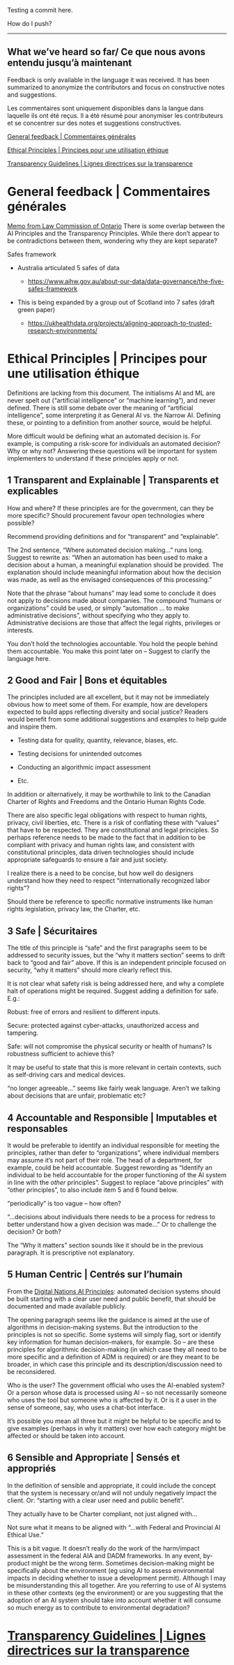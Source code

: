 Testing a commit here.

How do I push?

---
What we’ve heard so far/ Ce que nous avons entendu jusqu’à maintenant
---

Feedback is only available in the language it was received. It has been
summarized to anonymize the contributors and focus on constructive notes and
suggestions.

Les commentaires sont uniquement disponibles dans la langue dans laquelle ils
ont été reçus. Il a été résumé pour anonymiser les contributeurs et se
concentrer sur des notes et suggestions constructives.

[General feedback | Commentaires générales](#general)

[Ethical Principles | Principes pour une utilisation éthique](#ethical)

[Transparency Guidelines | Lignes directrices sur la
transparence](https://github.com/ongov/Transparency-Guidelines/blob/master/Ontario%20AI%20Transparency%20feedback.md)

General feedback | Commentaires générales <a name="general"></a>
==========================================

[Memo from Law Commission of Ontario](https://github.com/ongov/Transparency-Guidelines/blob/master/LCO%20Memo%20to%20ODS%20-%20June%2030%202020.pdf)
There is some overlap between the AI Principles and the Transparency Principles. While there don’t appear to be contradictions between them, wondering why they are kept separate?

Safes framework

-   Australia articulated 5 safes of data

    -   <https://www.aihw.gov.au/about-our-data/data-governance/the-five-safes-framework>

-   This is being expanded by a group out of Scotland into 7 safes (draft green paper)

    -   <https://ukhealthdata.org/projects/aligning-approach-to-trusted-research-environments/>

Ethical Principles | Principes pour une utilisation éthique <a name="ethical"></a>
============================================================

Definitions are lacking from this document. The initialisms AI and ML are never spelt out (“artificial intelligence” or “machine learning”), and never defined. There is still some debate over the meaning of “artificial intelligence”, some
interpreting it as General AI vs. the Narrow AI. Defining these, or pointing to a definition from another source, would be helpful.

More difficult would be defining what an automated decision is. For example, is
computing a risk-score for individuals an automated decision? Why or why not?
Answering these questions will be important for system implementers to
understand if these principles apply or not.

1 Transparent and Explainable | Transparents et explicables
------------------------------------------------------------

How and where? If these principles are for the government, can they be more specific? Should procurement favour open technologies where possible?

Recommend providing definitions and for “transparent” and “explainable”.

The 2nd sentence, “Where automated decision making…” runs long. Suggest to rewrite as: “When an automation has been used to make a decision about a human, a meaningful explanation should be provided. The explanation should include meaningful information about how the decision was made, as well as the envisaged consequences of this processing.”

Note that the phrase “about humans” may lead some to conclude it does not apply to decisions made about companies. The compound “humans or organizations” could be used, or simply “automation … to make administrative decisions”, without specifying who they apply to. Administrative decisions are those that affect the legal rights, privileges or interests.

You don’t hold the technologies accountable. You hold the people behind them accountable. You make this point later on – Suggest to clarify the language here.

2 Good and Fair | Bons et équitables
-------------------------------------

The principles included are all excellent, but it may not be immediately obvious how to meet some of them. For example, how are developers expected to build apps reflecting diversity and social justice? Readers would benefit from some additional suggestions and examples to help guide and inspire them.

-   Testing data for quality, quantity, relevance, biases, etc.

-   Testing decisions for unintended outcomes

-   Conducting an algorithmic impact assessment

-   Etc.

In addition or alternatively, it may be worthwhile to link to the Canadian Charter of Rights and Freedoms and the Ontario Human Rights Code.

There are also specific legal obligations with respect to human rights, privacy, civil liberties, etc. There is a risk of conflating these with “values” that have to be respected. They are constitutional and legal principles. So perhaps reference needs to be made to the fact that in addition to be compliant with privacy and human rights law, and consistent with constitutional principles, data driven technologies should include appropriate safeguards to ensure a fair and just society.

I realize there is a need to be concise, but how well do designers understand how they need to respect “internationally recognized labor rights”?

Should there be reference to specific normative instruments like human rights legislation, privacy law, the Charter, etc.

3 Safe | Sécuritaires
----------------------

The title of this principle is “safe” and the first paragraphs seem to be addressed to security issues, but the “why it matters section” seems to drift back to “good and fair” above. If this is an independent principle focused on security, “why it matters” should more clearly reflect this.

It is not clear what safety risk is being addressed here, and why a complete halt of operations might be required. Suggest adding a definition for safe. E.g.:

Robust: free of errors and resilient to different inputs.

Secure: protected against cyber-attacks, unauthorized access and tampering.

Safe: will not compromise the physical security or health of humans? Is robustness sufficient to achieve this?

It may be useful to state that this is more relevant in certain contexts, such as self-driving cars and medical devices.

“no longer agreeable…” seems like fairly weak language. Aren’t we talking about decisions that are unfair, problematic etc?

4 Accountable and Responsible | Imputables et responsables
-----------------------------------------------------------

It would be preferable to identify an individual responsible for meeting the principles, rather than defer to “organizations”, where individual members may assume it’s not part of their role. The head of a department, for example, could be held accountable. Suggest rewording as “Identify an individual to be held accountable for the proper functioning of the AI system in line with the *other* principles”. Suggest to replace “above principles” with “other principles”, to
also include item 5 and 6 found below.

“periodically” is too vague – how often?

“…decisions about individuals there needs to be a process for redress to better understand how a given decision was made…” Or to challenge the decision? Or both?

The “Why it matters” section sounds like it should be in the previous paragraph. It is prescriptive not explanatory.

5 Human Centric | Centrés sur l’humain
---------------------------------------

From the [Digital Nations AI Principles](https://leadingdigitalgovs.org/comunicacion/noticias/artificial-intelligence):
automated decision systems should be built starting with a clear user need and public benefit, that should be documented and made available publicly.

The opening paragraph seems like the guidance is aimed at the use of algorithms in decision-making systems. But the introduction to the principles is not so specific. Some systems will simply flag, sort or identify key information for
human decision-makers, for example. So – are these principles for algorithmic decision-making (in which case they all need to be more specific and a definition of ADM is required) or are they meant to be broader, in which case this principle and its description/discussion need to be reconsidered.

Who is the user? The government official who uses the AI-enabled system? Or a person whose data is processed using AI – so not necessarily someone who uses the tool but someone who is affected by it. Or is it a user in the sense of someone, say, who uses a chat-bot interface.

It’s possible you mean all three but it might be helpful to be specific and to give examples (perhaps in why it matters) over how each category might be affected or should be taken into account.

6 Sensible and Appropriate | Sensés et appropriés
--------------------------------------------------

In the definition of sensible and appropriate, it could include the concept that the system is necessary or/and will not unduly negatively impact the client. Or: “starting with a clear user need and public benefit”.

They actually have to be Charter compliant, not just aligned with…

Not sure what it means to be aligned with “…with Federal and Provincial AI Ethical Use.”

This is a bit vague. It doesn’t really do the work of the harm/impact assessment in the federal AIA and DADM frameworks. In any event, by-product might be the wrong term. Sometimes decision-making might be specifically about the environment (eg using AI to assess environmental impacts in deciding whether to issue a development permit). Although I may be misunderstanding this all together. Are you referring to use of AI systems in these other contexts (eg the environment) or are you suggesting that the adoption of an AI system should take into account whether it will consume so much energy as to contribute to environmental degradation?

[Transparency Guidelines | Lignes directrices sur la transparence](https://github.com/ongov/Transparency-Guidelines/blob/master/Ontario%20AI%20Transparency%20feedback.md)
=================================================================

